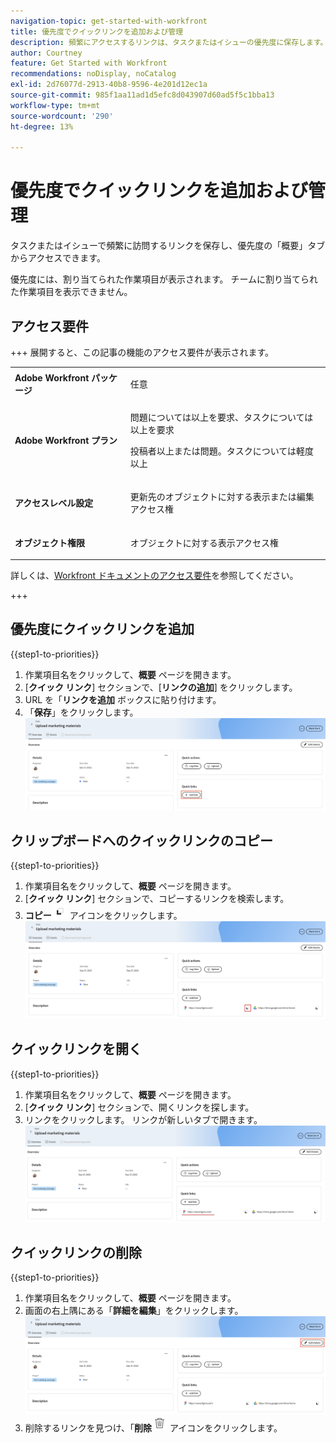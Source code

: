 ```yaml
---
navigation-topic: get-started-with-workfront
title: 優先度でクイックリンクを追加および管理
description: 頻繁にアクセスするリンクは、タスクまたはイシューの優先度に保存します。
author: Courtney
feature: Get Started with Workfront
recommendations: noDisplay, noCatalog
exl-id: 2d76077d-2913-40b8-9596-4e201d12ec1a
source-git-commit: 985f1aa11ad1d5efc8d043907d60ad5f5c1bba13
workflow-type: tm+mt
source-wordcount: '290'
ht-degree: 13%

---
```


# 優先度でクイックリンクを追加および管理

タスクまたはイシューで頻繁に訪問するリンクを保存し、優先度の「概要」タブからアクセスできます。

優先度には、割り当てられた作業項目が表示されます。 チームに割り当てられた作業項目を表示できません。

## アクセス要件

+++ 展開すると、この記事の機能のアクセス要件が表示されます。

<table style="table-layout:auto"> 
 <col> 
 </col> 
 <col> 
 </col> 
 <tbody> 
  <tr> 
   <td role="rowheader"><strong>Adobe Workfront パッケージ</strong></td> 
   <td> <p>任意</p> </td> 
  </tr> 
  <tr> 
   <td role="rowheader"><strong>Adobe Workfront プラン</strong></td> 
   <td> 
   <p>問題については以上を要求、タスクについては以上を要求</p>
   <p>投稿者以上または問題。タスクについては軽度以上</p> 
   </td> 
  </tr> 
  <tr> 
   <td role="rowheader"><strong>アクセスレベル設定</strong></td> 
   <td> <p>更新先のオブジェクトに対する表示または編集アクセス権</p></td> 
  </tr> 
  <tr> 
   <td role="rowheader"><strong>オブジェクト権限</strong></td> 
   <td> <p>オブジェクトに対する表示アクセス権</p></td> 
  </tr> 
 </tbody> 
</table>

詳しくは、[Workfront ドキュメントのアクセス要件](/help/quicksilver/administration-and-setup/add-users/access-levels-and-object-permissions/access-level-requirements-in-documentation.md)を参照してください。

+++

## 優先度にクイックリンクを追加

{{step1-to-priorities}}

1. 作業項目名をクリックして、**概要** ページを開きます。
1. [**クイック リンク**] セクションで、[**リンクの追加**] をクリックします。
1. URL を「**リンクを追加** ボックスに貼り付けます。
1. 「**保存**」をクリックします。
   ![ リンクを追加 ](assets/add-link.png)

## クリップボードへのクイックリンクのコピー

{{step1-to-priorities}}

1. 作業項目名をクリックして、**概要** ページを開きます。
1. [**クイック リンク**] セクションで、コピーするリンクを検索します。
1. **コピー**![ コピーアイコン ](assets/copy-icon.png) アイコンをクリックします。
   ![ リンクをコピー ](assets/copy-link.png)

## クイックリンクを開く

{{step1-to-priorities}}

1. 作業項目名をクリックして、**概要** ページを開きます。
1. [**クイック リンク**] セクションで、開くリンクを探します。
1. リンクをクリックします。 リンクが新しいタブで開きます。
   ![ リンクを開く ](assets/open-link.png)

## クイックリンクの削除

{{step1-to-priorities}}

1. 作業項目名をクリックして、**概要** ページを開きます。
1. 画面の右上隅にある「**詳細を編集**」をクリックします。
   ![ 詳細を編集 ](assets/edit-details.png)
1. 削除するリンクを見つけ、「**削除**![ 削除アイコン ](assets/delete-icon.png) アイコンをクリックします。
